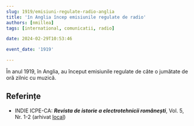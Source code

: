 ```yaml
---
slug: 1919/emisiuni-regulate-radio-anglia
title: 'în Anglia încep emisiunile regulate de radio'
authors: [nmillea]
tags: [international, comunicatii, radio]

date: 2024-02-29T10:53:46

event_date: '1919'

---
```


În anul 1919, în Anglia, au început emisiunile regulate de câte o jumătate de oră zilnic cu muzică.

<!-- truncate -->

## Referințe

- INDIE ICPE-CA: _**Revista de istorie a electrotehnicii românești**_, Vol. 5, Nr. 1-2 (arhivat [local](https://cronica-it.github.io/arhiva/#2019))
